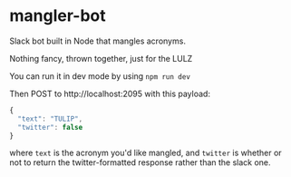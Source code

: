 # mangler-bot

Slack bot built in Node that mangles acronyms. 

Nothing fancy, thrown together, just for the LULZ

You can run it in dev mode by using `npm run dev`

Then POST to http://localhost:2095 with this payload:

```JavaScript
{
  "text": "TULIP",
  "twitter": false
}
```

where `text` is the acronym you'd like mangled, and `twitter` is whether or not to return the twitter-formatted response rather than the slack one.